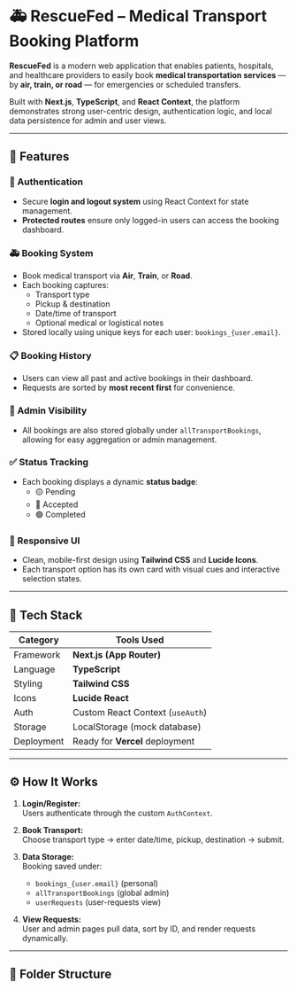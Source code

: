 # 🚑 RescueFed – Medical Transport Booking Platform

**RescueFed** is a modern web application that enables patients, hospitals, and healthcare providers to easily book **medical transportation services** — by **air, train, or road** — for emergencies or scheduled transfers.

Built with **Next.js**, **TypeScript**, and **React Context**, the platform demonstrates strong user-centric design, authentication logic, and local data persistence for admin and user views.

---

## 🧭 Features

### 👤 Authentication
- Secure **login and logout system** using React Context for state management.
- **Protected routes** ensure only logged-in users can access the booking dashboard.

### 🚑 Booking System
- Book medical transport via **Air**, **Train**, or **Road**.
- Each booking captures:
  - Transport type  
  - Pickup & destination  
  - Date/time of transport  
  - Optional medical or logistical notes  
- Stored locally using unique keys for each user: `bookings_{user.email}`.

### 📋 Booking History
- Users can view all past and active bookings in their dashboard.
- Requests are sorted by **most recent first** for convenience.

### 🧠 Admin Visibility
- All bookings are also stored globally under `allTransportBookings`, allowing for easy aggregation or admin management.

### ✅ Status Tracking
- Each booking displays a dynamic **status badge**:  
  - 🟡 Pending  
  - 🔵 Accepted  
  - 🟢 Completed  

### 🧭 Responsive UI
- Clean, mobile-first design using **Tailwind CSS** and **Lucide Icons**.
- Each transport option has its own card with visual cues and interactive selection states.

---

## 🧱 Tech Stack

| Category | Tools Used |
|-----------|-------------|
| Framework | **Next.js (App Router)** |
| Language | **TypeScript** |
| Styling | **Tailwind CSS** |
| Icons | **Lucide React** |
| Auth | Custom React Context (`useAuth`) |
| Storage | LocalStorage (mock database) |
| Deployment | Ready for **Vercel** deployment |

---

## ⚙️ How It Works

1. **Login/Register:**  
   Users authenticate through the custom `AuthContext`.

2. **Book Transport:**  
   Choose transport type → enter date/time, pickup, destination → submit.

3. **Data Storage:**  
   Booking saved under:
   - `bookings_{user.email}` (personal)
   - `allTransportBookings` (global admin)
   - `userRequests` (user-requests view)

4. **View Requests:**  
   User and admin pages pull data, sort by ID, and render requests dynamically.

---

## 🧩 Folder Structure


